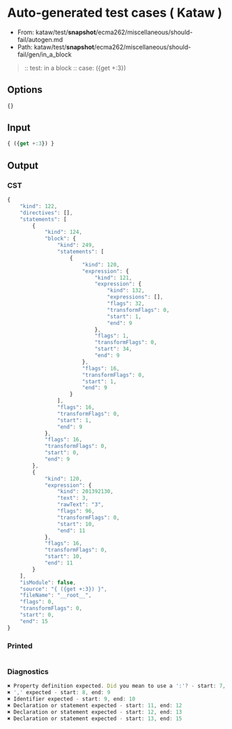 # Auto-generated test cases ( Kataw )
- From: kataw/test/__snapshot__/ecma262/miscellaneous/should-fail/autogen.md
- Path: kataw/test/__snapshot__/ecma262/miscellaneous/should-fail/gen/in_a_block
> :: test: in a block
> :: case: ({get +:3})
## Options

`````js
{}
`````
## Input

`````js
{ ({get +:3}) }
`````
## Output

### CST

```javascript
{
    "kind": 122,
    "directives": [],
    "statements": [
        {
            "kind": 124,
            "block": {
                "kind": 249,
                "statements": [
                    {
                        "kind": 120,
                        "expression": {
                            "kind": 121,
                            "expression": {
                                "kind": 132,
                                "expressions": [],
                                "flags": 32,
                                "transformFlags": 0,
                                "start": 1,
                                "end": 9
                            },
                            "flags": 1,
                            "transformFlags": 0,
                            "start": 34,
                            "end": 9
                        },
                        "flags": 16,
                        "transformFlags": 0,
                        "start": 1,
                        "end": 9
                    }
                ],
                "flags": 16,
                "transformFlags": 0,
                "start": 1,
                "end": 9
            },
            "flags": 16,
            "transformFlags": 0,
            "start": 0,
            "end": 9
        },
        {
            "kind": 120,
            "expression": {
                "kind": 201392130,
                "text": 3,
                "rawText": "3",
                "flags": 96,
                "transformFlags": 0,
                "start": 10,
                "end": 11
            },
            "flags": 16,
            "transformFlags": 0,
            "start": 10,
            "end": 11
        }
    ],
    "isModule": false,
    "source": "{ ({get +:3}) }",
    "fileName": "__root__",
    "flags": 0,
    "transformFlags": 0,
    "start": 0,
    "end": 15
}
```

### Printed

```javascript

```

### Diagnostics

```javascript
✖ Property definition expected. Did you mean to use a ':'? - start: 7, end: 9
✖ ',' expected - start: 8, end: 9
✖ Identifier expected - start: 9, end: 10
✖ Declaration or statement expected - start: 11, end: 12
✖ Declaration or statement expected - start: 12, end: 13
✖ Declaration or statement expected - start: 13, end: 15

```

